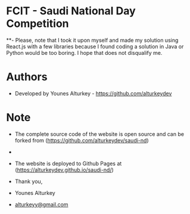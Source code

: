 # FCIT - Saudi National Day Competition
**- Please, note that I took it upon myself and made my solution using React.js with a few libraries because I found coding a solution in Java or Python would be too boring. I hope that does not disqualify me.

# Authors
- Developed by Younes Alturkey - https://github.com/alturkeydev

# Note
- The complete source code of the website is open source and can be forked from (https://github.com/alturkeydev/saudi-nd)
- 
- The website is deployed to Github Pages at (https://alturkeydev.github.io/saudi-nd/)

- Thank you,

- Younes Alturkey
- alturkeyy@gmail.com
